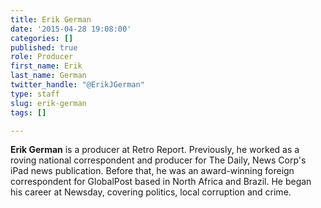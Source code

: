 ```yaml
---
title: Erik German
date: '2015-04-28 19:08:00'
categories: []
published: true
role: Producer
first_name: Erik
last_name: German
twitter_handle: "@ErikJGerman"
type: staff
slug: erik-german
tags: []

---
```

**Erik German** is a producer at Retro Report. Previously, he worked as a roving national correspondent and producer for The Daily, News Corp's iPad news publication. Before that, he was an award-winning foreign correspondent for GlobalPost based in North Africa and Brazil. He began his career at Newsday, covering politics, local corruption and crime.

